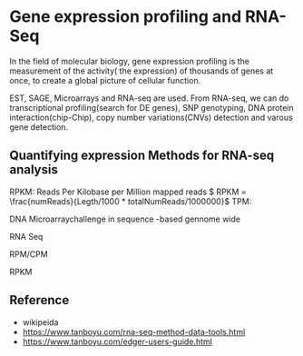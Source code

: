 # Gene expression profiling and RNA-Seq
In the field of molecular biology, gene expression profiling is the measurement
of the activity( the expression) of thousands of genes at once, to create a global
picture of cellular function.

EST, SAGE, Microarrays and RNA-seq are used. From RNA-seq, we can do transcriptional
profiling(search for DE genes), SNP genotyping, DNA protein interaction(chip-Chip),
copy number variations(CNVs) detection and varous gene detection.

## Quantifying expression Methods for RNA-seq analysis
RPKM: Reads Per Kilobase per Million mapped reads
$ RPKM = \frac{numReads}{Legth/1000 * totalNumReads/1000000}$
TPM:



DNA Microarraychallenge in sequence -based gennome wide

RNA Seq

RPM/CPM

RPKM

## Reference

+ wikipeida
+ https://www.tanboyu.com/rna-seq-method-data-tools.html
+ https://www.tanboyu.com/edger-users-guide.html


